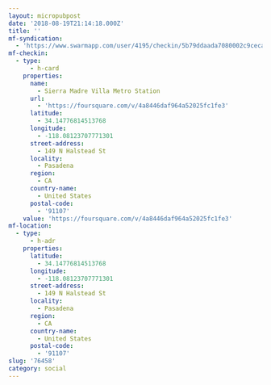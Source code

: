 ```yaml
---
layout: micropubpost
date: '2018-08-19T21:14:18.000Z'
title: ''
mf-syndication:
  - 'https://www.swarmapp.com/user/4195/checkin/5b79ddaada7080002c9ceca1'
mf-checkin:
  - type:
      - h-card
    properties:
      name:
        - Sierra Madre Villa Metro Station
      url:
        - 'https://foursquare.com/v/4a8446daf964a52025fc1fe3'
      latitude:
        - 34.14776814513768
      longitude:
        - -118.08123707771301
      street-address:
        - 149 N Halstead St
      locality:
        - Pasadena
      region:
        - CA
      country-name:
        - United States
      postal-code:
        - '91107'
    value: 'https://foursquare.com/v/4a8446daf964a52025fc1fe3'
mf-location:
  - type:
      - h-adr
    properties:
      latitude:
        - 34.14776814513768
      longitude:
        - -118.08123707771301
      street-address:
        - 149 N Halstead St
      locality:
        - Pasadena
      region:
        - CA
      country-name:
        - United States
      postal-code:
        - '91107'
slug: '76458'
category: social
---
```


